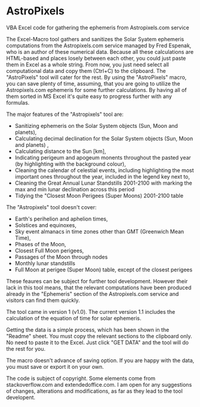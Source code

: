 # AstroPixels
VBA Excel code for gathering the ephemeris from Astropixels.com service

The Excel-Macro tool gathers and sanitizes the Solar Syatem ephemeris computations from the Astropixels.com service managed by Fred Espenak, who is an author of these numerical data. Because all these calculations are HTML-based and places losely between each other, you could just paste them in Excel as a whole string. From now, you just need select all computational data and copy them (Ctrl+C) to the clipboard. The "AstroPixels" tool will cater for the rest.
By using the "AstroPixels" macro, you can save plenty of time, assuming, that you are going to utilize the Astropixels.com ephemeris for some further calculations. By having all of them sorted in MS Excel it's quite easy to progress further with any formulas.

The major features of the "Astropixels" tool are:
- Sanitizing ephemeris on the Solar System objects (Sun, Moon and planets),  
- Calculating decimal declination for the Solar System objects (Sun, Moon and planets) ,
- Calculating distance to the Sun [km],
- Indicating perigeum and apogeum monents throughout the pasted year (by highlighting with the background colour),
- Cleaning the calendar of celestial events, including highlighting the most important ones throughout the year, included in the legend key next to,
- Cleaning the Great Annual Lunar Standstills 2001-2100 with marking the max and min lunar declination across this period
- Tidying the "Closest Moon Perigees (Super Moons) 2001-2100 table

The "Astropixels" tool doesn't cover:
- Earth's perihelion and aphelion times,
- Solstices and equinoxes,
- Sky event almanacs in time zones other than GMT (Greenwich Mean Time),
- Phases of the Moon,
- Closest Full Moon perigees,
- Passages of the Moon through nodes
- Monthly lunar standstills
- Full Moon at perigee (Super Moon) table, except of the closest perigees

These feaures can be subject for further tool development. However their lack in this tool means, that the relevant computations have been produced already in the "Ephemeris" section of the Astropixels.com service and visitors can find them quickly.

The tool came in version 1 (v1.0). The current version 1.1 includes the calculation of the equation of time for solar ephemeris.

Getting the data is a simple process, which has been shown in the "Readme" sheet. You must copy the relevant sections to the clipboard only. No need to paste it to the Excel. Just click "GET DATA" and the tool will do the rest for you. 

The macro doesn't advance of saving option. If you are happy with the data, you must save or export it on your own.

The code is subject of copyright. Some elements come from stackoverflow.com and extendedoffice.com. I am open for any suggestions of changes, alterations and modifications, as far as they lead to the tool developent.


							
							
							
							
							
							
							
